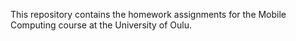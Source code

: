 This repository contains the homework assignments for the Mobile Computing course at the University of Oulu.
